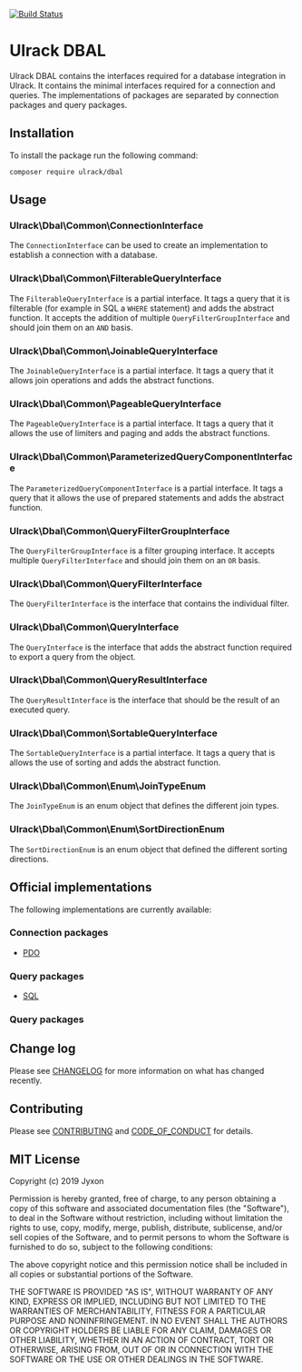 [![Build Status](https://travis-ci.com/ulrack/dbal.svg?branch=master)](https://travis-ci.com/ulrack/dbal)

# Ulrack DBAL

Ulrack DBAL contains the interfaces required for a database integration in Ulrack.
It contains the minimal interfaces required for a connection and queries.
The implementations of packages are separated by connection packages and query packages.

## Installation

To install the package run the following command:

```
composer require ulrack/dbal
```

## Usage

### Ulrack\Dbal\Common\ConnectionInterface

The `ConnectionInterface` can be used to create an implementation to establish
a connection with a database.

### Ulrack\Dbal\Common\FilterableQueryInterface

The `FilterableQueryInterface` is a partial interface.
It tags a query that it is filterable (for example in SQL a `WHERE` statement)
and adds the abstract function.
It accepts the addition of multiple `QueryFilterGroupInterface` and should join
them on an `AND` basis.

### Ulrack\Dbal\Common\JoinableQueryInterface

The `JoinableQueryInterface` is a partial interface.
It tags a query that it allows join operations and adds the abstract functions.

### Ulrack\Dbal\Common\PageableQueryInterface

The `PageableQueryInterface` is a partial interface.
It tags a query that it allows the use of limiters and paging and adds the abstract functions.

### Ulrack\Dbal\Common\ParameterizedQueryComponentInterface

The `ParameterizedQueryComponentInterface` is a partial interface.
It tags a query that it allows the use of prepared statements and adds the abstract function.

### Ulrack\Dbal\Common\QueryFilterGroupInterface

The `QueryFilterGroupInterface` is a filter grouping interface.
It accepts multiple `QueryFilterInterface` and should join them on an `OR` basis.

### Ulrack\Dbal\Common\QueryFilterInterface

The `QueryFilterInterface` is the interface that contains the individual filter.

### Ulrack\Dbal\Common\QueryInterface

The `QueryInterface` is the interface that adds the abstract function required
to export a query from the object.

### Ulrack\Dbal\Common\QueryResultInterface

The `QueryResultInterface` is the interface that should be the result of an executed query.

### Ulrack\Dbal\Common\SortableQueryInterface

The `SortableQueryInterface` is a partial interface.
It tags a query that is allows the use of sorting and adds the abstract function.

### Ulrack\Dbal\Common\Enum\JoinTypeEnum

The `JoinTypeEnum` is an enum object that defines the different join types.

### Ulrack\Dbal\Common\Enum\SortDirectionEnum

The `SortDirectionEnum` is an enum object that defined the different sorting directions.

## Official implementations

The following implementations are currently available:

### Connection packages

- [PDO](https://github.com/ulrack/dbal-pdo)

### Query packages

- [SQL](https://github.com/ulrack/dbal-sql)

### Query packages

## Change log

Please see [CHANGELOG](CHANGELOG.md) for more information on what has changed recently.

## Contributing

Please see [CONTRIBUTING](CONTRIBUTING.md) and [CODE_OF_CONDUCT](CODE_OF_CONDUCT.md) for details.

## MIT License

Copyright (c) 2019 Jyxon

Permission is hereby granted, free of charge, to any person obtaining a copy
of this software and associated documentation files (the "Software"), to deal
in the Software without restriction, including without limitation the rights
to use, copy, modify, merge, publish, distribute, sublicense, and/or sell
copies of the Software, and to permit persons to whom the Software is
furnished to do so, subject to the following conditions:

The above copyright notice and this permission notice shall be included in all
copies or substantial portions of the Software.

THE SOFTWARE IS PROVIDED "AS IS", WITHOUT WARRANTY OF ANY KIND, EXPRESS OR
IMPLIED, INCLUDING BUT NOT LIMITED TO THE WARRANTIES OF MERCHANTABILITY,
FITNESS FOR A PARTICULAR PURPOSE AND NONINFRINGEMENT. IN NO EVENT SHALL THE
AUTHORS OR COPYRIGHT HOLDERS BE LIABLE FOR ANY CLAIM, DAMAGES OR OTHER
LIABILITY, WHETHER IN AN ACTION OF CONTRACT, TORT OR OTHERWISE, ARISING FROM,
OUT OF OR IN CONNECTION WITH THE SOFTWARE OR THE USE OR OTHER DEALINGS IN THE
SOFTWARE.
